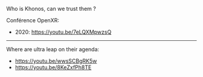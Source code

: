 
Who is Khonos, can we trust them ?


Conférence OpenXR:
- 2020: https://youtu.be/7eLQXMpwzsQ

---------------------------------------

Where are ultra leap on their agenda:
- https://youtu.be/wwsSCBgRK5w
- https://youtu.be/8KeZxfPh8TE
